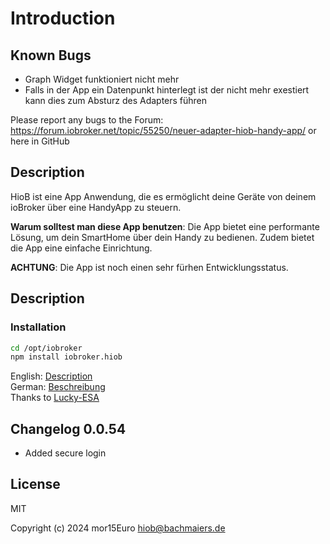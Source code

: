 # Introduction

## Known Bugs

* Graph Widget funktioniert nicht mehr
* Falls in der App ein Datenpunkt hinterlegt ist der nicht mehr exestiert kann dies zum Absturz des Adapters führen

Please report any bugs to the Forum: https://forum.iobroker.net/topic/55250/neuer-adapter-hiob-handy-app/ or here in GitHub

## Description

HioB ist eine App Anwendung, die es ermöglicht deine Geräte von deinem ioBroker über eine HandyApp zu steuern.

**Warum solltest man diese App benutzen**: Die App bietet eine performante Lösung, um dein SmartHome über dein Handy zu bedienen. Zudem bietet die App eine einfache Einrichtung.

**ACHTUNG**: Die App ist noch einen sehr fürhen Entwicklungsstatus.

## Description

### Installation

```bash
cd /opt/iobroker
npm install iobroker.hiob
```

English: [Description](/docs/en/README.md)</br>
German: [Beschreibung](/docs/de/README.md)
</br> Thanks to [Lucky-ESA](https://github.com/Lucky-ESA)

## Changelog 0.0.54

* Added secure login

## License

MIT

Copyright (c) 2024 mor15Euro [hiob@bachmaiers.de](http://localhost:5000/u/bh3bIYvKVLQXD837pc8JlAJHx3Z2)
